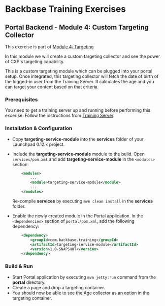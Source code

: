 # Backbase Training Exercises

## Portal Backend - Module 4: Custom Targeting Collector

This exercise is part of [Module 4: Targeting](../../..)

In this module we will create a custom targeting collector and see the power of CXP's targeting capability.

This is a custom targeting module which can be plugged into your portal setup. Once integrated, this targeting collector will fetch the date of birth of the logged-in user from the Training Server. It calculates the age and you can target your content based on that criteria.

### Prerequisites

You need to get a training server up and running before performing this excerise.
Follow the instructions from [Training Server](https://github.com/Backbase/training-server).

### Installation & Configuration

- Copy **targeting-service-module** into the **services** folder of your Launchpad 0.12.x project.

- Include the **targeting-service-module** module to the build. Open `services/pom.xml` and add **targeting-service-module** in the `<modules>` section:
	```xml
	    <modules>
	        ...	    
	        <module>targeting-service-module</module>
	        ...
	    </modules>
	```	
	Re-compile **services** by executing `mvn clean install` in the **services** folder.
	
- Enable the newly created module in the Portal application. In the `<dependencies>` section of `portal/pom.xml`, add the following dependency:

	```xml
	    <dependency>
	        <groupId>com.backbase.training</groupId>
	        <artifactId>targeting-service-module</artifactId>
	        <version>1.0-SNAPSHOT</version>
	    </dependency>
	```

### Build & Run

- Start Portal application by executing `mvn jetty:run` command from the **portal** directory.
- Create a page and drop a targeting container.
- You should now be able to see the Age collector as an option in the targeting container.
